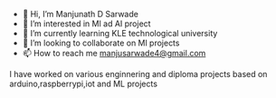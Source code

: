 - 👋 Hi, I’m Manjunath D Sarwade
- 👀 I’m interested in Ml ad AI project
- 🌱 I’m currently learning KLE technological university
- 💞️ I’m looking to collaborate on Ml projects 
- 📫 How to reach me manjusarwade4@gmail.com

I have worked on various enginnering and diploma projects based on arduino,raspberrypi,iot and ML projects 
<!---
Manjunath0307/Manjunath0307 is a ✨ special ✨ repository because its `README.md` (this file) appears on your GitHub profile.
You can click the Preview link to take a look at your changes.
--->
